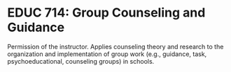 # EDUC 714: Group Counseling and Guidance

Permission of the instructor. Applies counseling theory and research to the organization and implementation of group work (e.g., guidance, task, psychoeducational, counseling groups) in schools.